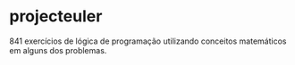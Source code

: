 # projecteuler
841 exercícios de lógica de programação utilizando conceitos matemáticos em alguns dos problemas.
